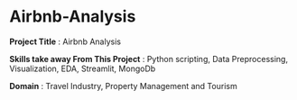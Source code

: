 # Airbnb-Analysis

**Project Title** : Airbnb Analysis

**Skills take away From This Project** : Python scripting, Data Preprocessing, Visualization,
EDA, Streamlit, MongoDb

**Domain** : Travel Industry, Property Management and Tourism
